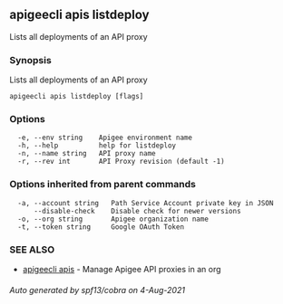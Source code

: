 ## apigeecli apis listdeploy

Lists all deployments of an API proxy

### Synopsis

Lists all deployments of an API proxy

```
apigeecli apis listdeploy [flags]
```

### Options

```
  -e, --env string    Apigee environment name
  -h, --help          help for listdeploy
  -n, --name string   API proxy name
  -r, --rev int       API Proxy revision (default -1)
```

### Options inherited from parent commands

```
  -a, --account string   Path Service Account private key in JSON
      --disable-check    Disable check for newer versions
  -o, --org string       Apigee organization name
  -t, --token string     Google OAuth Token
```

### SEE ALSO

* [apigeecli apis](apigeecli_apis.md)	 - Manage Apigee API proxies in an org

###### Auto generated by spf13/cobra on 4-Aug-2021

